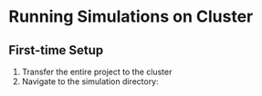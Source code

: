 
# Running Simulations on Cluster

## First-time Setup

1. Transfer the entire project to the cluster
2. Navigate to the simulation directory:
   